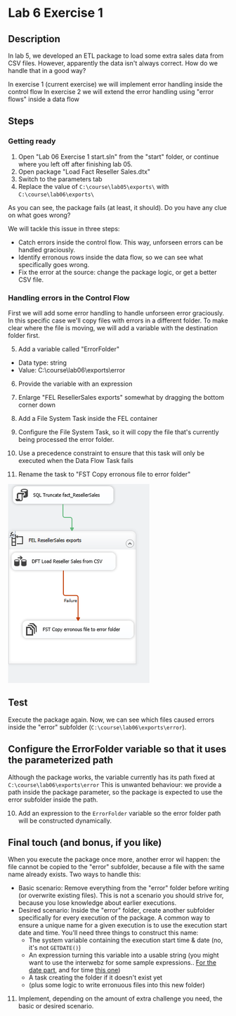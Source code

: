 # Lab 6 Exercise 1

## Description
In lab 5, we developed an ETL package to load some extra sales data from CSV files.
However, apparently the data isn't always correct. How do we handle that in a good way?

In exercise 1 (current exercise) we will implement error handling inside the control flow
In exercise 2 we will extend the error handling using "error flows" inside a data flow

## Steps

### Getting ready
1. Open "Lab 06 Exercise 1 start.sln" from the "start" folder, or continue where you left off after finishing lab 05.
2. Open package "Load Fact Reseller Sales.dtx"
3. Switch to the parameters tab
4. Replace the value of `C:\course\lab05\exports\` with `C:\course\lab06\exports\`

As you can see, the package fails (at least, it should). Do you have any clue on what goes wrong?

We will tackle this issue in three steps:
  * Catch errors inside the control flow. This way, unforseen errors can be handled graciously.
  * Identify erronous rows inside the data flow, so we can see what specifically goes wrong.
  * Fix the error at the source: change the package logic, or get a better CSV file.

### Handling errors in the Control Flow
First we will add some error handling to handle unforseen error graciously. In this specific case we'll copy files with errors in a different folder.
To make clear where the file is moving, we will add a variable with the destination folder first.

5. Add a variable called "ErrorFolder"
  * Data type: string
  * Value: C:\course\lab06\exports\error

6. Provide the variable with an expression
5. Enlarge "FEL ResellerSales exports" somewhat by dragging the bottom corner down
6. Add a File System Task inside the FEL container
7. Configure the File System Task, so it will copy the file that's currently being processed the error folder.


8. Use a precedence constraint to ensure that this task will only be executed when the Data Flow Task fails
9. Rename the task to "FST Copy erronous file to error folder"

![Control flow with error handling](img/01_controlflowerrorhandling.png)

## Test
Execute the package again. Now, we can see which files caused errors inside the "error" subfolder (`C:\course\lab06\exports\error`).

## Configure the ErrorFolder variable so that it uses the parameterized path
Although the package works, the variable currently has its path fixed at `C:\course\lab06\exports\error`
This is unwanted behaviour: we provide a path inside the package parameter, so the package is expected to use the error subfolder inside the path.

10. Add an expression to the `ErrorFolder` variable so the error folder path will be constructed dynamically.

## Final touch (and bonus, if you like)
When you execute the package once more, another error wil happen: the file cannot be copied to the "error" subfolder, because a file with the same name already exists. Two ways to handle this:
* Basic scenario: Remove everything from the "error" folder before writing (or overwrite existing files). This is not a scenario you should strive for, because you lose knowledge about earlier executions.
* Desired scenario: Inside the "error" folder, create another subfolder specifically for every execution of the package. A common way to ensure a unique name for a given execution is to use the execution start date and time. You'll need three things to construct this name:
  * The system variable containing the execution start time & date (no, it's not `GETDATE()`)
  * An expression turning this variable into a usable string (you might want to use the interwebz for some sample expressions.. [For the date part](https://stackoverflow.com/questions/28458910/leading-zero-with-datestamp-in-ssis-expression), and for time [this one](https://docs.microsoft.com/en-us/sql/integration-services/expressions/datepart-ssis-expression))
  * A task creating the folder if it doesn't exist yet
  * (plus some logic to write erronuous files into this new folder)
  
11. Implement, depending on the amount of extra challenge you need, the basic or desired scenario.